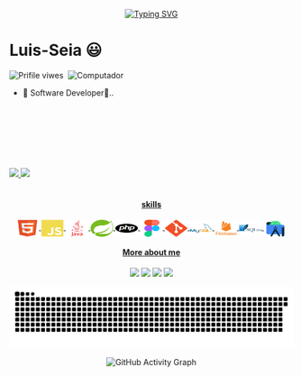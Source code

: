 <div id="badges"  align="center">

[![Typing SVG](https://readme-typing-svg.herokuapp.com?color=63CF15&lines=Hi!+welcome+to+my+profile)](https://git.io/typing-svg)
  
  </div>
<h1 align="left">Luis-Seia 😃</h1>
<img src="https://raw.githubusercontent.com/MicaelliMedeiros/micaellimedeiros/master/image/computer-illustration.png" min-width="400px" max-width="400px" width="400px" align= "right" alt="Computador"/>
<p align="left"> <img src="https://komarev.com/ghpvc/?username=Luis-Seia&color=yellow" alt="Prifile viwes" /> </p>

- 🔭 Software Developer🤖..






<br><br>

<br><br>
##
  <a href="https://github.com/Luis-Seia">
  <img height="180em" src="https://github-readme-stats.vercel.app/api?username=Luis-Seia&show_icons=true&theme=vision-friendly-dark&include_all_commits=true&count_private=true"/>
    <img height="180em" src="https://github-readme-stats.vercel.app/api/top-langs/?username=Luis-Seia&layout=compact&langs_count=7&theme=dracula"/>
</div>

<div align="center" valign="top"><br>
   <h4>skills</h4>
  </div>
<div align="center" valign="top">
  <img align="center" alt="Luis-HTML" height="30" width="40" src="https://raw.githubusercontent.com/devicons/devicon/master/icons/html5/html5-original.svg">
  <img align="center" alt="Luis-Js" height="30" width="40" src="https://raw.githubusercontent.com/devicons/devicon/master/icons/javascript/javascript-plain.svg">
  <img align="center" alt="Luis--java" height="30" width="40" src="https://raw.githubusercontent.com/devicons/devicon/master/icons/java/java-plain-wordmark.svg">
  <img align="center" alt="Luis-" height="30" width="40" src="https://raw.githubusercontent.com/devicons/devicon/master/icons/spring/spring-original.svg">
  <img align="center" alt="Luis-php" height="30" width="40" src="https://raw.githubusercontent.com/devicons/devicon/master/icons/php/php-plain.svg">
  <img align="center" alt="Luis-Python" height="30" width="40" src="https://raw.githubusercontent.com/devicons/devicon/master/icons/figma/figma-original.svg">
  <img align="center" alt="Luis-" height="30" width="40" src="https://raw.githubusercontent.com/devicons/devicon/master/icons/git/git-plain.svg">
  <img align="center" alt="Luis-" height="30" width="40" src="https://raw.githubusercontent.com/devicons/devicon/master/icons/mysql/mysql-original-wordmark.svg">
  <img align="center" alt="Luis-" height="30" width="40" src="https://raw.githubusercontent.com/devicons/devicon/master/icons/firebase/firebase-plain-wordmark.svg">
  <img align="center" alt="Luis-" height="30" width="40" src="https://raw.githubusercontent.com/devicons/devicon/master/icons/sqlite/sqlite-original-wordmark.svg">
  <img align="center" alt="Luis-" height="30" width="40" src="https://raw.githubusercontent.com/devicons/devicon/master/icons/androidstudio/androidstudio-original.svg">

</div>
  <div align="center" valign="top">
  <h4> More about me</h4>
  </div>
<div align="center">
  <a href="https://instagram.com/luis.seia-" target="_blank"><img src="https://img.shields.io/badge/-Instagram-%23E4405F?style=for-the-badge&logo=instagram&logoColor=white" target="_blank"></a>
 <a href="https://discord.gg/DSvXZbafD2" target="_blank"><img src="https://img.shields.io/badge/Discord-7289DA?style=for-the-badge&logo=discord&logoColor=white" target="_blank"></a> 
  <a href = "mailto:luis.seiax.com"><img src="https://img.shields.io/badge/-Gmail-%23333?style=for-the-badge&logo=gmail&logoColor=white" target="_blank"></a>
  <a href="https://www.linkedin.com/in/luis-seia-05a573237" target="_blank"><img src="https://img.shields.io/badge/-LinkedIn-%230077B5?style=for-the-badge&logo=linkedin&logoColor=white" target="_blank"></a> 
  </a>
  </div>
  
  <div align="center">
  
  ![Snake animation](https://github.com/Luis-Seia/Luis-Seia/blob/output/github-contribution-grid-snake.svg)
  </div>

<div id="badges"  align="center">

![GitHub Activity Graph](https://activity-graph.herokuapp.com/graph?username=Luis-Seia&bg_color=4444444&color=00ffff&line=00ffff&point=ffffff&area=true&hide_border=false)
</div>
